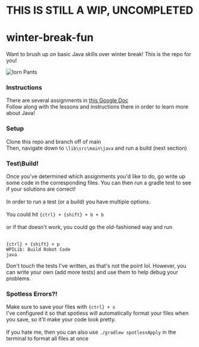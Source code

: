 # THIS IS STILL A WIP, UNCOMPLETED

# winter-break-fun
Want to brush up on basic Java skills over winter break! This is the repo for you!

![Iorn Pants](https://encrypted-tbn0.gstatic.com/images?q=tbn:ANd9GcRikbIBEOVDEtnc82lAeFD9w8sQA3Orfg8GFLIHrW_tYg-qb_2sDlOMfeOYBcpttAxtMX0&usqp=CAU)
### Instructions
There are several assignments in [this Google Doc](https://docs.google.com/document/d/1NLcqq41JP_fEn9IeM-8WH5F5AcdkmE5eqUX8m_-3nhY/edit?usp=sharing)\
Follow along with the lessons and instructions there in order to learn more about Java!
### Setup
Clone this repo and branch off of main\
Then, navigate down to ```\lib\src\main\java``` and run a build (next section)

### Test\Build!
Once you've determined which assignments you'd like to do, go write up some code in the corresponding files.
You can then run a gradle test to see if your solutions are correct!
<br/><br/>
In order to run a test (or a build) you have multiple options.<br/><br/>
You could hit ```{ctrl} + {shift} + b + b```<br/><br/>
or if that doesn't work, you could go the old-fashioned way and run<br/><br/>

```
{ctrl} + {shift} + p
WPILib: Build Robot Code
java
```
Don't touch the tests I've written, as that's not the point lol. However, you can write your own (add more tests) and use them to help debug your problems.

### Spotless Errors?!
Make sure to save your files with ```{ctrl} + s```\
I've configured it so that spotless will automatically format your files when you save, so it'll make your code look pretty.
<br/><br/>
If you hate me, then you can also use ```./gradlew spotlessApply``` in the terminal to format all files at once